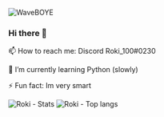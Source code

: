 ![WaveBOYE](https://cdn.discordapp.com/emojis/402604923151187978.gif?v=1)
### Hi there 👋

📫 How to reach me: Discord Roki_100#0230

🌱 I’m currently learning Python (slowly)

⚡ Fun fact: Im very smart

![Roki - Stats](https://github-readme-stats.vercel.app/api?username=Roki100&theme=highcontrast&show_icons=true&count_private=true&text_color=00ff00&hide_border=true&custom_title=Roki%27s%20Current%20GitHub%20stats%3A) <!-- ![Bass project](https://cdn.discordapp.com/avatars/590948209925423123/254bb38dd757bf143f5f43c94ab63768.png?size=128) --> ![Roki - Top langs](https://github-readme-stats.vercel.app/api/top-langs/?username=Roki100&langs_count=10&layout=compact&theme=highcontrast&show_icons=true&count_private=true&text_color=00ff00&hide_border=true&custom_title=Roki%27s%20Most%20Used%20Languages%3A)

<!--
**Roki100/Roki100** is a ✨ _special_ ✨ repository because its `README.md` (this file) appears on your GitHub profile.

Here are some ideas to get you started:

- 🔭 I’m currently working on ...
- 🌱 I’m currently learning ...
- 👯 I’m looking to collaborate on ...
- 🤔 I’m looking for help with ...
- 💬 Ask me about ...
- 📫 How to reach me: ...
- 😄 Pronouns: ...
- ⚡ Fun fact: ...
-->
